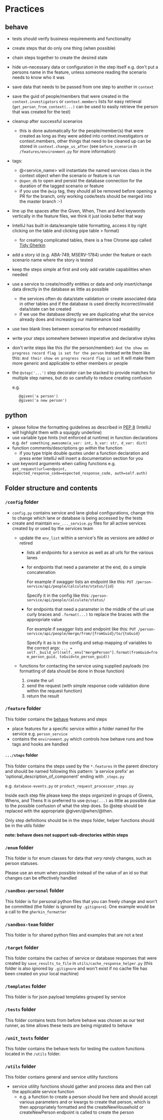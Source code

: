 
# Practices


## behave
- tests should verify business requirements and functionality
- create steps that do only one thing (when possible)
- chain steps together to create the desired state
- hide un-necessary data or configuration in the step itself
  e.g. don't put a persons name in the feature, unless someone reading the scenario needs to know who it was
- save data that needs to be passed from one step to another in `context`
- save the guid of people/members that were created in the `context.investigators` or `context.members` lists for easy 
  retrieval (`get_person_from_context(...)` can be used to easily retrieve the person that was created for the test)
- cleanup after successful scenarios
  - this is done automatically for the people/member(s) that were created as long as they were added into 
  context.investigators or context.members, other things that need to be cleaned up can be stored in 
  `context.change_us_after` (see `before_scenario` in `/features/environment.py` for more information)
- tags:
  - @<service_name> will instantiate the named services class in the context object when the scenario or feature is run
  - `@open_db` to open and persist the database connection for the duration of the tagged scenario or feature
  - if you use the `@wip` tag, they should all be removed before opening a PR for the branch, only working code/tests
   should be merged into the master branch :-)
- line up the spaces after the Given, When, Then and And keywords vertically in the feature files, we think it 
  just looks better that way
- IntelliJ has built in data/example table formatting, access it by right clicking on the table and clicking pipe table > format)
  - for creating complicated tables, there is a free Chrome app called [Tidy Gherkin](https://chrome.google.com/webstore/detail/tidy-gherkin/nobemmencanophcnicjhfhnjiimegjeo)
- add a story id (e.g. ABA-749, MSERV-1784) under the feature or each scenario name where the story is tested  
- keep the steps simple at first and only add variable capabilities when needed
- use a service to create/modify entities or data and only insert/change data directly in the database as little as possible
  - the services often do data/state validation or create associated data in other tables and if the database is 
    used directly incorrect/invalid data/state can be created
  - if we use the database directly we are duplicating what the service already does and increasing our maintenance load    
- use two blank lines between scenarios for enhanced readability
- write your steps somewhere between imperative and declarative styles
- don't write steps like this (for the person/member):
  `And the show on progress record flag is set for the person`
  instead write them like this:
  `And their show on progress record flag is set`
  It will make them more generic and applicable to either members or people
- the `@step('...')` step decorator can be stacked to provide matches for multiple step names, but do so carefully to 
  reduce creating confusion
  
  e.g. 
  ```
     @given('a person')
     @given('a new person')
  ```


## python
- please follow the formatting guidelines as described in [PEP 8](https://www.python.org/dev/peps/pep-0008/)
  (IntelliJ will highlight them with a squiggly underline)
- use variable type hints (not enforced at runtime) in function 
  declarations e.g. `def something_awesome(a_var: int, b_var: str, d_var: dict)`
- function comments/descriptions go _within_ the function
  - if you type triple double quotes under a function declaration and press enter IntelliJ will insert a 
    documentation section for you
- use keyword arguments when calling functions
    e.g. `get_request(url=endpoint, expected_response_code=expected_response_code, auth=self.auth)`

## Folder structure and contents
 
### `/config` folder
- `config.py` contains service and lane global configurations, change this to change which lane or database is being 
accessed by the tests
- create and maintain `env_..._service.py` files for all active services created by or used by the services team
    - update the `env_list` within a service's file as versions are added or retired
        - lists all endpoints for a service as well as all urls for the various lanes
        - for endpoints that need a parameter at the end, do a simple concatenation
        
            For example if swagger lists an endpoint like this: 
            `PUT /person-service/api/people/calculate/status/{id}`
            
            Specify it in the config like this: `/person-service/api/people/calculate/status/`
            
        - for endpoints that need a parameter in the middle of the url use curly braces and `.format(...)` to replace the 
        braces with the appropriate value
            
            For example if swagger lists and endpoint like this:
            `PUT /person-service/api/people/merge/from/{fromGuid}/to/{toGuid}`
            
            Specify it as is in the config and setup mapping of variables to the correct args:
            `... = self._build_url(self._env["mergePerson"].format(fromGuid=from_person_guid, toGuid=to_person_guid))`
    
    - functions for contacting the service using supplied payloads (no formatting of data should be done in those function)
        1. create the url
        1. send the request (with simple response code validation done within the request function)
        1. return the result

### `/feature` folder
This folder contains the [behave](https://github.com/behave/behave) features and steps
- place features for a specific service within a folder named for the service e.g. `person_service`
- contains the `environment.py` which controls how behave runs and how tags and hooks are handled

#### `.../steps` folder
This folder contains the steps used by the `*.features` in the parent directory
and should be named following this pattern: 'a service prefix' an 'optional_description_of_component' 
ending with `_steps.py`

e.g. `database-events.py` or `product_request_processor_steps.py`

Inside each step file please keep the steps organized in groups of Givens, Whens, and Thens 
It is preferred to use `@step(...)` as little as possible due to the possible confusion of what the step does. 
So @step should be replaced with the appropriate @given/@when/@then. 

Only step definitions should be in the steps folder, helper functions should be in the utils folder

__note: behave does not support sub-directories within steps__ 


### `/enum` folder
This folder is for enum classes for data that _very rarely_ changes, such as person statuses.

Please use an enum when possible instead of the value of an id so that changes can be effectively handled


### `/sandbox-personal` folder
This folder is for personal python files that you can freely change and won't be committed (the folder is ignored by 
`.gitignore`). One example would be a call to the `gherkin_formatter`


### `/sandbox-team` folder
This folder is for shared python files and examples that are not a test


### `/target` folder
This folder contains the caches of service or database responses that were created by `save_results_to_file` in 
`utils/cache_response_helper.py` (this folder is also ignored by `.gitignore` and won't exist if no cache file has been 
created on your local machine)


### `/templates` folder
This folder is for json payload templates grouped by service
 

### `/tests` folder
This folder contains tests from before behave was chosen as our test runner, as time allows these tests are being 
migrated to behave


### `/unit_tests` folder
This folder contains the behave tests for testing the custom functions located in the `/utils` folder. 


### `/utils` folder
This folder contains general and service utility functions
  - service utility functions should gather and process data and then call the applicable service function
    - e.g. a function to create a person should live here and should accept various parameters and or kwargs to create 
      that person, which is then appropriately formatted and the createNewHousehold or createNewPerson endpoint is
      called to create the person
